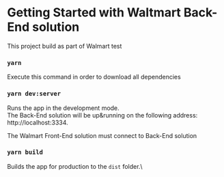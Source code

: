 # Getting Started with Waltmart Back-End solution

This project build as part of Walmart test

### `yarn`

Execute this command in order to download all dependencies

### `yarn dev:server`

Runs the app in the development mode.\
The Back-End solution will be up&running on the following address: http://localhost:3334.

The Walmart Front-End solution must connect to Back-End solution

### `yarn build`

Builds the app for production to the `dist` folder.\
